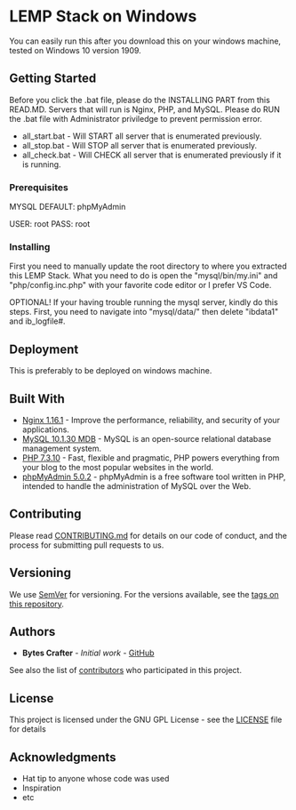 # LEMP Stack on Windows

You can easily run this after you download this on your windows machine, tested on Windows 10 version 1909. 

## Getting Started

Before you click the .bat file, please do the INSTALLING PART from this READ.MD. Servers that will run is Nginx, PHP, and MySQL.
Please do RUN the .bat file with Administrator priviledge to prevent permission error.

- all_start.bat - Will START all server that is enumerated previously.
- all_stop.bat - Will STOP all server that is enumerated previously.
- all_check.bat - Will CHECK all server that is enumerated previously if it is running.

### Prerequisites

MYSQL DEFAULT: phpMyAdmin

USER: root
PASS: root

### Installing

First you need to manually update the root directory to where you extracted this LEMP Stack. 
What you need to do is open the "mysql/bin/my.ini" and "php/config.inc.php" with your favorite code editor or I prefer VS Code.

OPTIONAL! If your having trouble running the mysql server, kindly do this steps. 
First, you need to navigate into "mysql/data/" then delete "ibdata1" and ib_logfile#.

## Deployment

This is preferably to be deployed on windows machine.

## Built With

* [Nginx 1.16.1](https://www.nginx.com/) - Improve the performance, reliability, and security of your applications.
* [MySQL 10.1.30 MDB](https://www.mysql.com/) - MySQL is an open-source relational database management system.
* [PHP 7.3.10](https://www.php.net/) - Fast, flexible and pragmatic, PHP powers everything from your blog to the most popular websites in the world.
* [phpMyAdmin 5.0.2](https://www.phpmyadmin.net/) - phpMyAdmin is a free software tool written in PHP, intended to handle the administration of MySQL over the Web.

## Contributing

Please read [CONTRIBUTING.md](CONTRIBUTING) for details on our code of conduct, and the process for submitting pull requests to us.

## Versioning

We use [SemVer](http://semver.org/) for versioning. For the versions available, see the [tags on this repository](https://github.com/BytesCrafter). 

## Authors

* **Bytes Crafter** - *Initial work* - [GitHub](https://github.com/BytesCrafter)

See also the list of [contributors](https://github.com/BytesCrafter) who participated in this project.

## License

This project is licensed under the GNU GPL License - see the [LICENSE](LICENSE) file for details

## Acknowledgments

* Hat tip to anyone whose code was used
* Inspiration
* etc